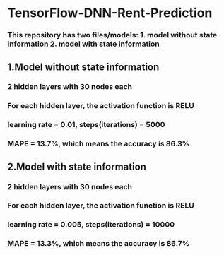 # TensorFlow-DNN-Rent-Prediction
### This repository has two files/models: 1. model without state information  2. model with state information
## 1.Model without state information
### 2 hidden layers with 30 nodes each
### For each hidden layer, the activation function is RELU
### learning rate = 0.01, steps(iterations) = 5000
### MAPE = 13.7%, which means the accuracy is 86.3%
## 2.Model with state information
### 2 hidden layers with 30 nodes each
### For each hidden layer, the activation function is RELU
### learning rate = 0.005, steps(iterations) = 10000
### MAPE = 13.3%, which means the accuracy is 86.7%
